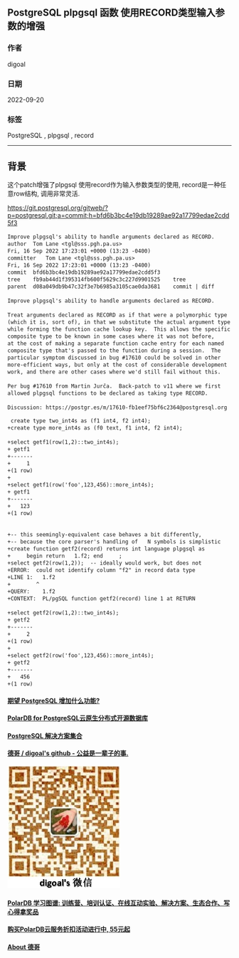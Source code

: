 ## PostgreSQL plpgsql 函数 使用RECORD类型输入参数的增强
    
### 作者    
digoal    
    
### 日期    
2022-09-20    
    
### 标签    
PostgreSQL , plpgsql , record   
    
----    
    
## 背景  
这个patch增强了plpgsql 使用record作为输入参数类型的使用, record是一种任意row结构, 调用非常灵活.   

https://git.postgresql.org/gitweb/?p=postgresql.git;a=commit;h=bfd6b3bc4e19db19289ae92a17799edae2cdd5f3

```
Improve plpgsql's ability to handle arguments declared as RECORD.
author	Tom Lane <tgl@sss.pgh.pa.us>	
Fri, 16 Sep 2022 17:23:01 +0000 (13:23 -0400)
committer	Tom Lane <tgl@sss.pgh.pa.us>	
Fri, 16 Sep 2022 17:23:01 +0000 (13:23 -0400)
commit	bfd6b3bc4e19db19289ae92a17799edae2cdd5f3
tree	fb9ab44d1f395314fb600f5629c3c227d9901525	tree
parent	d08a049db9b47c32f3e7b6985a3105cae0da3681	commit | diff

Improve plpgsql's ability to handle arguments declared as RECORD.

Treat arguments declared as RECORD as if that were a polymorphic type
(which it is, sort of), in that we substitute the actual argument type
while forming the function cache lookup key.  This allows the specific
composite type to be known in some cases where it was not before,
at the cost of making a separate function cache entry for each named
composite type that's passed to the function during a session.  The
particular symptom discussed in bug #17610 could be solved in other
more-efficient ways, but only at the cost of considerable development
work, and there are other cases where we'd still fail without this.

Per bug #17610 from Martin Jurča.  Back-patch to v11 where we first
allowed plpgsql functions to be declared as taking type RECORD.

Discussion: https://postgr.es/m/17610-fb1eef75bf6c2364@postgresql.org
```

```
 create type two_int4s as (f1 int4, f2 int4);
+create type more_int4s as (f0 text, f1 int4, f2 int4);

+select getf1(row(1,2)::two_int4s);
+ getf1 
+-------
+     1
+(1 row)
+
+select getf1(row('foo',123,456)::more_int4s);
+ getf1 
+-------
+   123
+(1 row)


+-- this seemingly-equivalent case behaves a bit differently,
+-- because the core parser's handling of   N symbols is simplistic
+create function getf2(record) returns int language plpgsql as
+     begin return   1.f2; end     ;
+select getf2(row(1,2));  -- ideally would work, but does not
+ERROR:  could not identify column "f2" in record data type
+LINE 1:   1.f2
+        ^
+QUERY:    1.f2
+CONTEXT:  PL/pgSQL function getf2(record) line 1 at RETURN

+select getf2(row(1,2)::two_int4s);
+ getf2 
+-------
+     2
+(1 row)
+
+select getf2(row('foo',123,456)::more_int4s);
+ getf2 
+-------
+   456
+(1 row)
```
  
  
#### [期望 PostgreSQL 增加什么功能?](https://github.com/digoal/blog/issues/76 "269ac3d1c492e938c0191101c7238216")
  
  
#### [PolarDB for PostgreSQL云原生分布式开源数据库](https://github.com/ApsaraDB/PolarDB-for-PostgreSQL "57258f76c37864c6e6d23383d05714ea")
  
  
#### [PostgreSQL 解决方案集合](https://yq.aliyun.com/topic/118 "40cff096e9ed7122c512b35d8561d9c8")
  
  
#### [德哥 / digoal's github - 公益是一辈子的事.](https://github.com/digoal/blog/blob/master/README.md "22709685feb7cab07d30f30387f0a9ae")
  
  
![digoal's wechat](../pic/digoal_weixin.jpg "f7ad92eeba24523fd47a6e1a0e691b59")
  
  
#### [PolarDB 学习图谱: 训练营、培训认证、在线互动实验、解决方案、生态合作、写心得拿奖品](https://www.aliyun.com/database/openpolardb/activity "8642f60e04ed0c814bf9cb9677976bd4")
  
  
#### [购买PolarDB云服务折扣活动进行中, 55元起](https://www.aliyun.com/activity/new/polardb-yunparter?userCode=bsb3t4al "e0495c413bedacabb75ff1e880be465a")
  
  
#### [About 德哥](https://github.com/digoal/blog/blob/master/me/readme.md "a37735981e7704886ffd590565582dd0")
  
